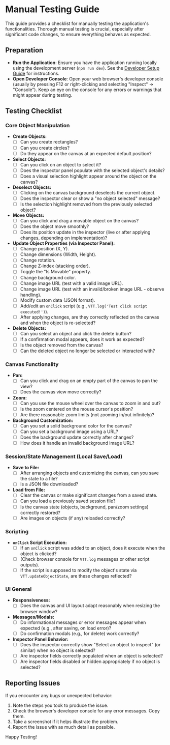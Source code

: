 # Manual Testing Guide

This guide provides a checklist for manually testing the application's functionalities. Thorough manual testing is crucial, especially after significant code changes, to ensure everything behaves as expected.

## Preparation

*   **Run the Application**: Ensure you have the application running locally using the development server (`npm run dev`). See the [Developer Setup Guide](./developer_setup.md) for instructions.
*   **Open Developer Console**: Open your web browser's developer console (usually by pressing F12 or right-clicking and selecting "Inspect" -> "Console"). Keep an eye on the console for any errors or warnings that might appear during testing.

## Testing Checklist

### Core Object Manipulation

*   **Create Objects:**
    *   [ ] Can you create rectangles?
    *   [ ] Can you create circles?
    *   [ ] Do they appear on the canvas at an expected default position?
*   **Select Objects:**
    *   [ ] Can you click on an object to select it?
    *   [ ] Does the inspector panel populate with the selected object's details?
    *   [ ] Does a visual selection highlight appear around the object on the canvas?
*   **Deselect Objects:**
    *   [ ] Clicking on the canvas background deselects the current object.
    *   [ ] Does the inspector clear or show a "no object selected" message?
    *   [ ] Is the selection highlight removed from the previously selected object?
*   **Move Objects:**
    *   [ ] Can you click and drag a movable object on the canvas?
    *   [ ] Does the object move smoothly?
    *   [ ] Does its position update in the inspector (live or after applying changes, depending on implementation)?
*   **Update Object Properties (via Inspector Panel):**
    *   [ ] Change position (X, Y).
    *   [ ] Change dimensions (Width, Height).
    *   [ ] Change rotation.
    *   [ ] Change Z-index (stacking order).
    *   [ ] Toggle the "Is Movable" property.
    *   [ ] Change background color.
    *   [ ] Change image URL (test with a valid image URL).
    *   [ ] Change image URL (test with an invalid/broken image URL - observe handling).
    *   [ ] Modify custom data (JSON format).
    *   [ ] Add/edit an `onClick` script (e.g., `VTT.log('Test click script executed!')`).
    *   [ ] After applying changes, are they correctly reflected on the canvas and when the object is re-selected?
*   **Delete Objects:**
    *   [ ] Can you select an object and click the delete button?
    *   [ ] If a confirmation modal appears, does it work as expected?
    *   [ ] Is the object removed from the canvas?
    *   [ ] Can the deleted object no longer be selected or interacted with?

### Canvas Functionality

*   **Pan:**
    *   [ ] Can you click and drag on an empty part of the canvas to pan the view?
    *   [ ] Does the canvas view move correctly?
*   **Zoom:**
    *   [ ] Can you use the mouse wheel over the canvas to zoom in and out?
    *   [ ] Is the zoom centered on the mouse cursor's position?
    *   [ ] Are there reasonable zoom limits (not zooming in/out infinitely)?
*   **Background Customization:**
    *   [ ] Can you set a solid background color for the canvas?
    *   [ ] Can you set a background image using a URL?
    *   [ ] Does the background update correctly after changes?
    *   [ ] How does it handle an invalid background image URL?

### Session/State Management (Local Save/Load)

*   **Save to File:**
    *   [ ] After arranging objects and customizing the canvas, can you save the state to a file?
    *   [ ] Is a JSON file downloaded?
*   **Load from File:**
    *   [ ] Clear the canvas or make significant changes from a saved state.
    *   [ ] Can you load a previously saved session file?
    *   [ ] Is the canvas state (objects, background, pan/zoom settings) correctly restored?
    *   [ ] Are images on objects (if any) reloaded correctly?

### Scripting

*   **`onClick` Script Execution:**
    *   [ ] If an `onClick` script was added to an object, does it execute when the object is clicked?
    *   [ ] (Check browser console for `VTT.log` messages or other script outputs).
    *   [ ] If the script is supposed to modify the object's state via `VTT.updateObjectState`, are these changes reflected?

### UI General

*   **Responsiveness:**
    *   [ ] Does the canvas and UI layout adapt reasonably when resizing the browser window?
*   **Messages/Modals:**
    *   [ ] Do informational messages or error messages appear when expected (e.g., after saving, on load error)?
    *   [ ] Do confirmation modals (e.g., for delete) work correctly?
*   **Inspector Panel Behavior:**
    *   [ ] Does the inspector correctly show "Select an object to inspect" (or similar) when no object is selected?
    *   [ ] Are inspector fields correctly populated when an object is selected?
    *   [ ] Are inspector fields disabled or hidden appropriately if no object is selected?

## Reporting Issues

If you encounter any bugs or unexpected behavior:

1.  Note the steps you took to produce the issue.
2.  Check the browser's developer console for any error messages. Copy them.
3.  Take a screenshot if it helps illustrate the problem.
4.  Report the issue with as much detail as possible.

Happy Testing!
